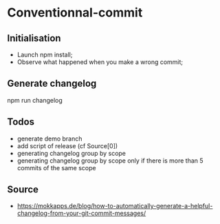 # Conventionnal-commit

## Initialisation

- Launch npm install;
- Observe what happened when you make a wrong commit;

## Generate changelog

npm run changelog

## Todos

- generate demo branch
- add script of release (cf Source[0])
- generating changelog group by scope
- generating changelog group by scope only if there is more than 5 commits of the same scope

## Source

- https://mokkapps.de/blog/how-to-automatically-generate-a-helpful-changelog-from-your-git-commit-messages/
